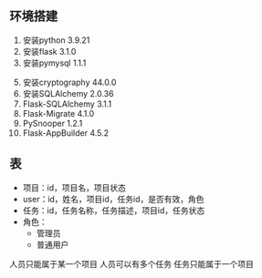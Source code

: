 ## 环境搭建
1. 安装python 3.9.21
2. 安装flask 3.1.0
3. 安装pymysql 1.1.1
<!-- 4. 安装flask-sqlalchemy 3.1.1 -->
5. 安装cryptography       44.0.0
6. 安装SQLAlchemy 2.0.36
7. Flask-SQLAlchemy   3.1.1
8. Flask-Migrate      4.1.0
9. PySnooper          1.2.1
10. Flask-AppBuilder          4.5.2

## 表
- 项目：id，项目名，项目状态
- user：id，姓名，项目id，任务id，是否有效，角色
- 任务：id，任务名称，任务描述，项目id，任务状态
- 角色：
  - 管理员
  - 普通用户

人员只能属于某一个项目
人员可以有多个任务
任务只能属于一个项目